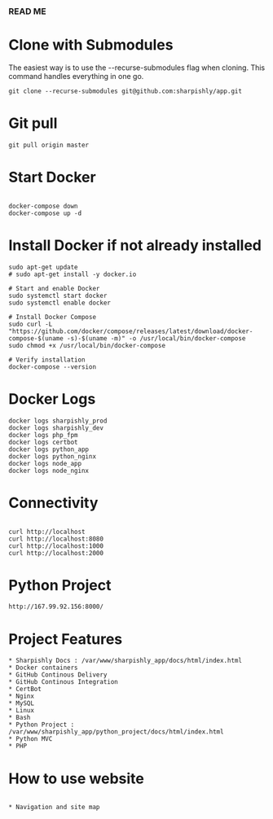 ### READ ME ###

# Clone with Submodules

The easiest way is to use the --recurse-submodules flag when cloning. This command handles everything in one go.

```
git clone --recurse-submodules git@github.com:sharpishly/app.git

```

# Git pull

```
git pull origin master

```
# Start Docker

```

docker-compose down
docker-compose up -d

```

# Install Docker if not already installed
```
sudo apt-get update
# sudo apt-get install -y docker.io

# Start and enable Docker
sudo systemctl start docker
sudo systemctl enable docker

# Install Docker Compose
sudo curl -L "https://github.com/docker/compose/releases/latest/download/docker-compose-$(uname -s)-$(uname -m)" -o /usr/local/bin/docker-compose
sudo chmod +x /usr/local/bin/docker-compose

# Verify installation
docker-compose --version

```

# Docker Logs

```
docker logs sharpishly_prod
docker logs sharpishly_dev
docker logs php_fpm
docker logs certbot
docker logs python_app
docker logs python_nginx
docker logs node_app
docker logs node_nginx

```

# Connectivity

```

curl http://localhost
curl http://localhost:8080
curl http://localhost:1000
curl http://localhost:2000

```

# Python Project

```
http://167.99.92.156:8000/

```

# Project Features

```
* Sharpishly Docs : /var/www/sharpishly_app/docs/html/index.html
* Docker containers
* GitHub Continous Delivery
* GitHub Continous Integration
* CertBot
* Nginx
* MySQL
* Linux
* Bash
* Python Project : /var/www/sharpishly_app/python_project/docs/html/index.html
* Python MVC
* PHP

```

# How to use website

```

* Navigation and site map

```